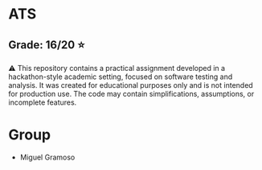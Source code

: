 # ATS
## Grade: 16/20 ⭐️

⚠️ This repository contains a practical assignment developed in a hackathon-style academic setting, focused on software testing and analysis. It was created for educational purposes only and is not intended for production use. The code may contain simplifications, assumptions, or incomplete features.

# Group
- Miguel Gramoso
